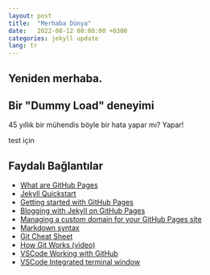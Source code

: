 ```yaml
---
layout: post
title:  "Merhaba Dünya"
date:   2022-08-12 08:00:00 +0300
categories: jekyll update
lang: tr
---
```

## Yeniden merhaba.





## Bir "Dummy Load" deneyimi
45 yıllık bir mühendis böyle bir hata yapar mı? Yapar!

test için




## Faydalı Bağlantılar
- [What are GitHub Pages](https://pages.github.com/)
- [Jekyll Quickstart](https://jekyllrb.com/docs/)
- [Getting started with GitHub Pages](https://docs.github.com/en/free-pro-team@latest/github/working-with-github-pages/getting-started-with-github-pages)
- [Blogging with Jekyll on GitHub Pages](https://docs.github.com/en/free-pro-team@latest/github/working-with-github-pages/setting-up-a-github-pages-site-with-jekyll)
- [Managing a custom domain for your GitHub Pages site](https://docs.github.com/en/free-pro-team@latest/github/working-with-github-pages/managing-a-custom-domain-for-your-github-pages-site)
- [Markdown syntax](https://www.markdownguide.org/basic-syntax/)
- [Git Cheat Sheet](https://education.github.com/git-cheat-sheet-education.pdf)
- [How Git Works (video)](https://www.pluralsight.com/courses/how-git-works)
- [VSCode Working with GitHub](https://code.visualstudio.com/docs/editor/github)
- [VSCode Integrated terminal window](https://code.visualstudio.com/docs/editor/integrated-terminal)
